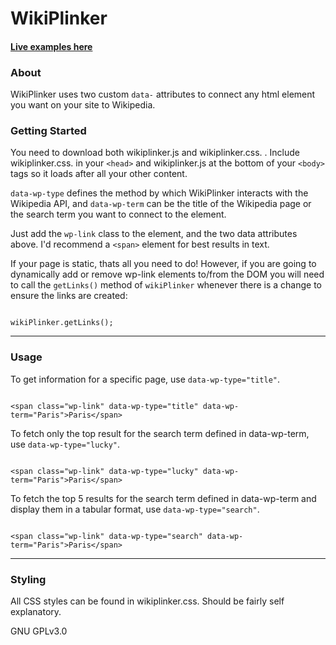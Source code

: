 # WikiPlinker

#### [Live examples here](https://elliot-drew.github.io/wikiplinker/)

### About

WikiPlinker uses two custom `data-` attributes to connect any html element you want on your site to
Wikipedia.

### Getting Started

You need to download both wikiplinker.js and wikiplinker.css. . Include wikiplinker.css.  in your `<head>` and
wikiplinker.js at the bottom of your `<body>` tags so it loads after all your other content.

`data-wp-type` defines the method by which WikiPlinker interacts with the Wikipedia API, and `data-wp-term`
can be the title of the Wikipedia page or the search term you want to connect to the element.

Just add the `wp-link` class to the element, and the two data attributes above. I'd recommend a `<span>` element
for best results in text.

If your page is static, thats all you need to do! However, if you are going to dynamically add or remove wp-link elements
to/from the DOM you will need to call the `getLinks()` method of `wikiPlinker` whenever there is a change to ensure the links are created:

```

wikiPlinker.getLinks();

```

***

### Usage

To get information for a specific page, use `data-wp-type="title"`.

```

<span class="wp-link" data-wp-type="title" data-wp-term="Paris">Paris</span>

```



To fetch only the top result for the search term defined in data-wp-term, use `data-wp-type="lucky"`.

```

<span class="wp-link" data-wp-type="lucky" data-wp-term="Paris">Paris</span>

```

To fetch the top 5 results for the search term defined in data-wp-term and display them in
a tabular format, use `data-wp-type="search"`.

```

<span class="wp-link" data-wp-type="search" data-wp-term="Paris">Paris</span>

```

***

### Styling

All CSS styles can be found in wikiplinker.css. Should be fairly self explanatory.



GNU GPLv3.0